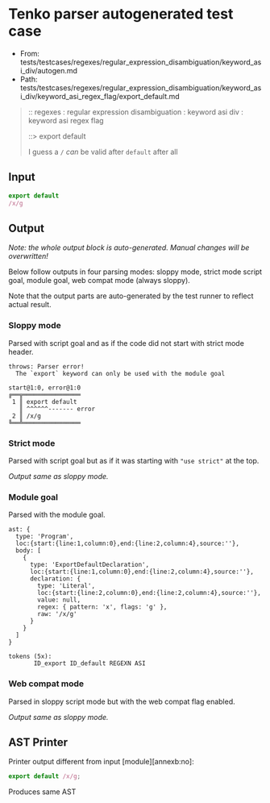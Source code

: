 # Tenko parser autogenerated test case

- From: tests/testcases/regexes/regular_expression_disambiguation/keyword_asi_div/autogen.md
- Path: tests/testcases/regexes/regular_expression_disambiguation/keyword_asi_div/keyword_asi_regex_flag/export_default.md

> :: regexes : regular expression disambiguation : keyword asi div : keyword asi regex flag
>
> ::> export default
>
> I guess a `/` _can_ be valid after `default` after all

## Input

`````js
export default
/x/g
`````

## Output

_Note: the whole output block is auto-generated. Manual changes will be overwritten!_

Below follow outputs in four parsing modes: sloppy mode, strict mode script goal, module goal, web compat mode (always sloppy).

Note that the output parts are auto-generated by the test runner to reflect actual result.

### Sloppy mode

Parsed with script goal and as if the code did not start with strict mode header.

`````
throws: Parser error!
  The `export` keyword can only be used with the module goal

start@1:0, error@1:0
╔══╦════════════════
 1 ║ export default
   ║ ^^^^^^------- error
 2 ║ /x/g
╚══╩════════════════

`````

### Strict mode

Parsed with script goal but as if it was starting with `"use strict"` at the top.

_Output same as sloppy mode._

### Module goal

Parsed with the module goal.

`````
ast: {
  type: 'Program',
  loc:{start:{line:1,column:0},end:{line:2,column:4},source:''},
  body: [
    {
      type: 'ExportDefaultDeclaration',
      loc:{start:{line:1,column:0},end:{line:2,column:4},source:''},
      declaration: {
        type: 'Literal',
        loc:{start:{line:2,column:0},end:{line:2,column:4},source:''},
        value: null,
        regex: { pattern: 'x', flags: 'g' },
        raw: '/x/g'
      }
    }
  ]
}

tokens (5x):
       ID_export ID_default REGEXN ASI
`````


### Web compat mode

Parsed in sloppy script mode but with the web compat flag enabled.

_Output same as sloppy mode._

## AST Printer

Printer output different from input [module][annexb:no]:

````js
export default /x/g;
````

Produces same AST
